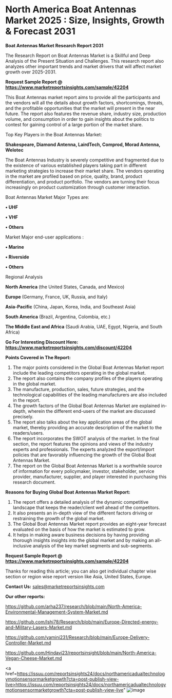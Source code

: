 # North America Boat Antennas Market 2025 : Size, Insights, Growth & Forecast 2031

<strong>Boat Antennas Market Research Report 2031</strong>

The Research Report on Boat Antennas Market is a Skillful and Deep Analysis of the Present Situation and Challenges. This research report also analyzes other important trends and market drivers that will affect market growth over 2025-2031.

<strong>Request Sample Report @ <a href=https://www.marketreportsinsights.com/sample/42204>https://www.marketreportsinsights.com/sample/42204</a></strong>

This Boat Antennas market report aims to provide all the participants and the vendors will all the details about growth factors, shortcomings, threats, and the profitable opportunities that the market will present in the near future. The report also features the revenue share, industry size, production volume, and consumption in order to gain insights about the politics to contest for gaining control of a large portion of the market share.

Top Key Players in the Boat Antennas Market:

<strong>Shakespeare, Diamond Antenna, LairdTech, Comprod, Morad Antenna, Welotec</strong>

The Boat Antennas Industry is severely competitive and fragmented due to the existence of various established players taking part in different marketing strategies to increase their market share. The vendors operating in the market are profiled based on price, quality, brand, product differentiation, and product portfolio. The vendors are turning their focus increasingly on product customization through customer interaction.

Boat Antennas Market Major Types are:

<strong>•  UHF

•  VHF

•  Others</strong>

Market Major end-user applications :

<strong>•  Marine

•  Riverside

•  Others</strong>

Regional Analysis

</u><strong><b>North America</b></strong> (the United States, Canada, and Mexico)

<strong><b>Europe </b></strong>(Germany, France, UK, Russia, and Italy)

<strong><b>Asia-Pacific</b></strong> (China, Japan, Korea, India, and Southeast Asia)

<strong><b>South America</b></strong> (Brazil, Argentina, Colombia, etc.)

<strong><b>The Middle East and Africa</b></strong> (Saudi Arabia, UAE, Egypt, Nigeria, and South Africa)

<strong>Go For Interesting Discount Here: <a href=https://www.marketreportsinsights.com/discount/42204>https://www.marketreportsinsights.com/discount/42204</a></strong>

<strong>Points Covered in The Report:</strong>
<ol>
  <li>The major points considered in the Global Boat Antennas Market report include the leading competitors operating in the global market.</li>
  <li>The report also contains the company profiles of the players operating in the global market.</li>
  <li>The manufacture, production, sales, future strategies, and the technological capabilities of the leading manufacturers are also included in the report.</li>
  <li>The growth factors of the Global Boat Antennas Market are explained in-depth, wherein the different end-users of the market are discussed precisely.</li>
  <li>The report also talks about the key application areas of the global market, thereby providing an accurate description of the market to the readers/users.</li>
  <li>The report incorporates the SWOT analysis of the market. In the final section, the report features the opinions and views of the industry experts and professionals. The experts analyzed the export/import policies that are favorably influencing the growth of the Global Boat Antennas Market.</li>
  <li>The report on the Global Boat Antennas Market is a worthwhile source of information for every policymaker, investor, stakeholder, service provider, manufacturer, supplier, and player interested in purchasing this research document.</li>
</ol>
<strong>Reasons for Buying Global Boat Antennas Market Report:</strong>

<ol>
  <li>The report offers a detailed analysis of the dynamic competitive landscape that keeps the reader/client well ahead of the competitors.</li>
  <li>It also presents an in-depth view of the different factors driving or restraining the growth of the global market.</li>
  <li>The Global Boat Antennas Market report provides an eight-year forecast evaluated on the basis of how the market is estimated to grow.</li>
  <li>It helps in making aware business decisions by having providing thorough insights insights into the global market and by making an all-inclusive analysis of the key market segments and sub-segments.</li>
</ol>
<strong>Request Sample Report @ <a href=https://www.marketreportsinsights.com/sample/42204>https://www.marketreportsinsights.com/sample/42204</a></strong>


Thanks for reading this article; you can also get individual chapter wise section or region wise report version like Asia, United States, Europe.

<strong>Contact Us:</strong>
sales@marketreportsinsights.com

<strong>Our other reports:</strong>

<a href=https://github.com/arha237/research/blob/main/North-America-Environmental-Management-System-Market.md>https://github.com/arha237/research/blob/main/North-America-Environmental-Management-System-Market.md</a>

<a href=https://github.com/Ishi78/Research/blob/main/Europe-Directed-energy-and-Military-Lasers-Market.md>https://github.com/Ishi78/Research/blob/main/Europe-Directed-energy-and-Military-Lasers-Market.md</a>

<a href=https://github.com/yamini231/Research/blob/main/Europe-Delivery-Controller-Market.md>https://github.com/yamini231/Research/blob/main/Europe-Delivery-Controller-Market.md</a>

<a href=https://github.com/Hindavi23/reportsinsight/blob/main/North-America-Vegan-Cheese-Market.md>https://github.com/Hindavi23/reportsinsight/blob/main/North-America-Vegan-Cheese-Market.md</a>

<a href=https://issuu.com/reportsinsights24/docs/northamericadualtechnologymotionsensormarketgrowth?cta=post-publish-view-live>https://issuu.com/reportsinsights24/docs/northamericadualtechnologymotionsensormarketgrowth?cta=post-publish-view-live</a>"
![image](https://github.com/user-attachments/assets/e54f97b7-240c-48ea-a07c-2245372646c8)
